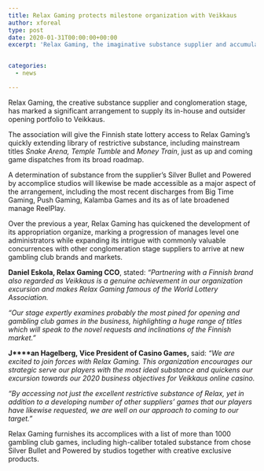 ```yaml
---
title: Relax Gaming protects milestone organization with Veikkaus
author: xforeal 
type: post
date: 2020-01-31T00:00:00+00:00
excerpt: 'Relax Gaming, the imaginative substance supplier and accumulation stage, has marked a significant arrangement to supply its in-house and outsider opening portfolio to Veikkaus '


categories:
  - news

---
```

Relax Gaming, the creative substance supplier and conglomeration stage, has marked a significant arrangement to supply its in-house and outsider opening portfolio to Veikkaus.

The association will give the Finnish state lottery access to Relax Gaming&rsquo;s quickly extending library of restrictive substance, including mainstream titles _Snake Arena,_ _Temple Tumble_ and _Money Train_, just as up and coming game dispatches from its broad roadmap.

A determination of substance from the supplier&rsquo;s Silver Bullet and Powered by accomplice studios will likewise be made accessible as a major aspect of the arrangement, including the most recent discharges from Big Time Gaming, Push Gaming, Kalamba Games and its as of late broadened manage ReelPlay.&nbsp;

Over the previous a year, Relax Gaming has quickened the development of its appropriation organize, marking a progression of manages level one administrators while expanding its intrigue with commonly valuable concurrences with other conglomeration stage suppliers to arrive at new gambling club brands and markets.&nbsp;

**Daniel Eskola, Relax Gaming CCO**, stated: _&ldquo;Partnering with a Finnish brand also regarded as Veikkaus is a genuine achievement in our organization excursion and makes Relax Gaming famous of the World Lottery Association._ 

_&ldquo;Our stage expertly examines probably the most pined for opening and gambling club games in the business, highlighting a huge range of titles which will speak to the novel requests and inclinations of the Finnish market.&rdquo;_ 

**J****an Hagelberg,&nbsp;Vice President of Casino Games,** said: _&ldquo;We are excited to join forces with Relax Gaming. This organization encourages our strategic serve our players with the most ideal substance and quickens our excursion towards our 2020 business objectives for Veikkaus online casino._

_&ldquo;By accessing not just the excellent restrictive substance of Relax, yet in addition to a developing number of other suppliers&rsquo; games that our players have likewise requested, we are well on our approach to coming to our target.&rdquo;_

Relax Gaming furnishes its accomplices with a list of more than 1000 gambling club games, including high-caliber totaled substance from chose Silver Bullet and Powered by studios together with creative exclusive products.